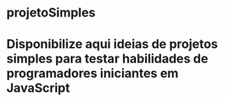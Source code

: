 # projetoSimples
# Disponibilize aqui ideias de projetos simples para testar habilidades de programadores iniciantes em JavaScript
